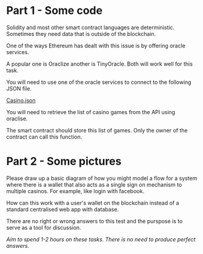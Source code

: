 # Part 1 - Some code

Solidity and most other smart contract languages are deterministic. Sometimes they need data that is outside of the blockchain.

One of the ways Ethereum has dealt with this issue is by offering oracle services. 

A popular one is Oraclize another is TinyOracle. Both will work well for this task.


You will need to use one of the oracle services to connect to the following JSON file.

[Casino.json](https://variusworldtech.github.io/Technical-Test/casino.json)

You will need to retrieve the list of casino games from the API using oraclise.

The smart contract should store this list of games.
Only the owner of the contract can call this function.


# Part 2 - Some pictures

Please draw up a basic diagram of how you might model a flow for a system where there is a wallet that also acts as a single sign on mechanism to multiple casinos.  For example, like login with facebook.

How can this work with a user's wallet on the blockchain instead of a standard centralised web app with database.


There are no right or wrong answers to this test and the purspose is to serve as a tool for discussion.





*Aim to spend 1-2 hours on these tasks.  There is no need to produce perfect answers.*



